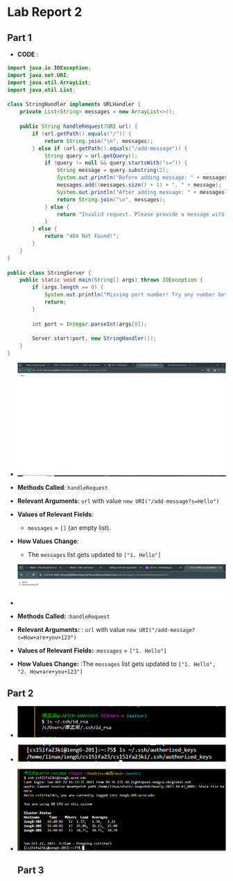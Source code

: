 # Lab Report 2
## Part 1
- **CODE** :
```java
import java.io.IOException;
import java.net.URI;
import java.util.ArrayList;
import java.util.List;

class StringHandler implements URLHandler {
    private List<String> messages = new ArrayList<>();

    public String handleRequest(URI url) {
        if (url.getPath().equals("/")) {
            return String.join("\n", messages);
        } else if (url.getPath().equals("/add-message")) {
            String query = url.getQuery();
            if (query != null && query.startsWith("s=")) {
                String message = query.substring(2);
                System.out.println("Before adding message: " + messages);
                messages.add((messages.size() + 1) + ". " + message);
                System.out.println("After adding message: " + messages);
                return String.join("\n", messages);
            } else {
                return "Invalid request. Please provide a message with ?s=<message>.";
            }
        } else {
            return "404 Not Found!";
        }
    }
}

public class StringServer {
    public static void main(String[] args) throws IOException {
        if (args.length == 0) {
            System.out.println("Missing port number! Try any number between 1024 to 49151");
            return;
        }

        int port = Integer.parseInt(args[0]);

        Server.start(port, new StringHandler());
    }
}
```

- ![Image](add1.png)
- **Methods Called**: `handleRequest`
- **Relevant Arguments**: `url` with value `new URI("/add-message?s=Hello")`
- **Values of Relevant Fields**: 
  -  `messages` = `[]` (an empty list).
- **How Values Change**: 
  - The `messages` list gets updated to `["1. Hello"]`
 
- ![Image](add2.png)
- **Methods Called:** :`handleRequest`
- **Relevant Arguments:** : `url` with value `new URI("/add-message?s=How+are+you+123")`
- **Values of Relevant Fields:** :`messages` = `["1. Hello"]`
- **How Values Change:** :The `messages` list gets updated to `["1. Hello", "2. How+are+you+123"]`

## Part 2
- ![Image](private.png)

- ![Image](public.png)
  
- ![Image](login.png)

  ## Part 3
  
